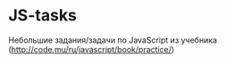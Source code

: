 # JS-tasks
Небольшие задания/задачи по JavaScript из учебника (http://code.mu/ru/javascript/book/practice/)
